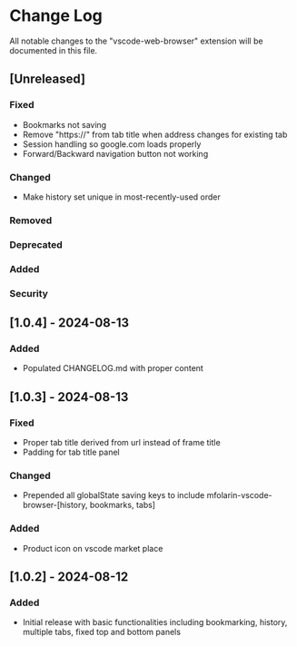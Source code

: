 <!-- @format -->

# Change Log

All notable changes to the "vscode-web-browser" extension will be documented in this file.

## [Unreleased]

### Fixed

-   Bookmarks not saving
-   Remove "https://" from tab title when address changes for existing tab
-   Session handling so google.com loads properly
-   Forward/Backward navigation button not working

### Changed

-   Make history set unique in most-recently-used order

### Removed

### Deprecated

### Added

### Security

## [1.0.4] - 2024-08-13

### Added

-   Populated CHANGELOG.md with proper content

## [1.0.3] - 2024-08-13

### Fixed

-   Proper tab title derived from url instead of frame title
-   Padding for tab title panel

### Changed

-   Prepended all globalState saving keys to include mfolarin-vscode-browser-[history, bookmarks, tabs]

### Added

-   Product icon on vscode market place

## [1.0.2] - 2024-08-12

### Added

-   Initial release with basic functionalities including bookmarking, history, multiple tabs, fixed top and bottom panels
